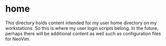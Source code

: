 # home
This directory holds content intended for my user home directory on my
workstations.
So this is where my user login scripts belong.
In the future, perhaps there will be additional content as well such as
configuration files for NeoVim.

